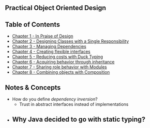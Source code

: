 ## Practical Object Oriented Design

## Table of Contents
- [Chapter 1 - In Praise of Design](https://github.com/janvmusic/2020-learning/blob/master/practical-ood/chapter1.md)
- [Chapter 2 - Designing Classes with a Single Responsibility](https://github.com/janvmusic/2020-learning/blob/master/practical-ood/chapter2.md)
- [Chapter 3 - Managing Dependencies](https://github.com/janvmusic/2020-learning/blob/master/practical-ood/chapter3.md)
- [Chapter 4 - Creating flexible interfaces](https://github.com/janvmusic/2020-learning/blob/master/practical-ood/chapter4.md)
- [Chapter 5 - Reducing costs with Duck Typing](https://github.com/janvmusic/2020-learning/blob/master/practical-ood/chapter5.md)
- [Chapter 6 - Acquiring behavior through inheritance](https://github.com/janvmusic/2020-learning/blob/master/practical-ood/chapter6.md)
- [Chapter 7 - Sharing role behavior with Modules](https://github.com/janvmusic/2020-learning/blob/master/practical-ood/chapter7.md)
- [Chapter 8 - Combining objects with Composition](https://github.com/janvmusic/2020-learning/blob/master/practical-ood/chapter8.md)

## Notes & Concepts
- How do you define _dependency inversion_?
  - Trust in abstract interfaces instead of implementations
- Why Java decided to go with static typing?
  -